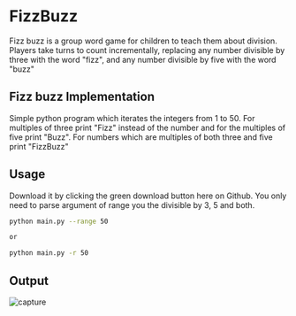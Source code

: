 # FizzBuzz
Fizz buzz is a group word game for children to teach them about division. Players take turns to count incrementally, replacing any number divisible by three with the word "fizz", and any number divisible by five with the word "buzz"

## Fizz buzz Implementation

Simple python program which iterates the integers from 1 to 50. For multiples of three print "Fizz" instead of the number and for the multiples of five print "Buzz". For numbers which are multiples of both three and five print "FizzBuzz"

## Usage

Download it by clicking the green download button here on Github. You only need to parse argument of range you the divisible by 3, 5 and both.
```bash
python main.py --range 50

or 

python main.py -r 50
```

## Output

![capture](https://user-images.githubusercontent.com/47944792/53887007-584fef00-4047-11e9-840e-cddb2e081210.PNG)
